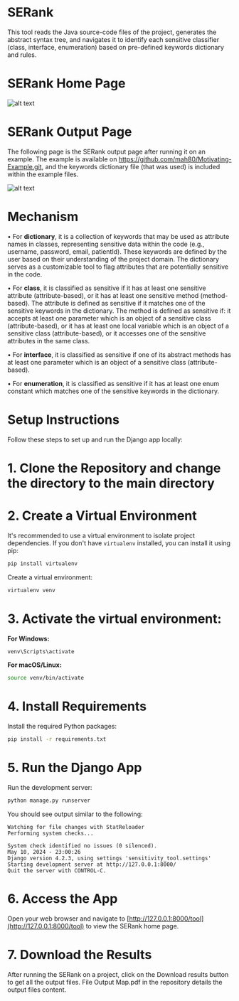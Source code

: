 # SERank
This tool reads the Java source-code files of the project, generates the abstract syntax tree, and navigates it to identify each sensitive classifier (class, interface, enumeration) based on pre-defined keywords dictionary and rules.

# SERank Home Page
![alt text](https://github.com/user-attachments/assets/59d4ace1-4745-4708-840d-52f62581d6c6)

# SERank Output Page
The following page is the SERank output page after running it on an example. The example is available on https://github.com/mah80/Motivating-Example.git, and the keywords dictionary file (that was used) is included within the example files.

![alt text](https://github.com/user-attachments/assets/565b6261-c3ea-454c-ba75-464cede4ed5a)

# Mechanism
•	For **dictionary**, it is a collection of keywords that may be used as attribute names in classes, representing sensitive data within the code (e.g., username, password, email, patientId). These keywords are defined by the user based on their understanding of the project domain. The dictionary serves as a customizable tool to flag attributes that are potentially sensitive in the code.

•	For **class**, it is classified as sensitive if it has at least one sensitive attribute (attribute-based), or it has at least one sensitive method (method-based). The attribute is defined as sensitive if it matches one of the sensitive keywords in the dictionary. The method is defined as sensitive if: it accepts at least one parameter which is an object of a sensitive class (attribute-based), or it has at least one local variable which is an object of a sensitive class (attribute-based), or it accesses one of the sensitive attributes in the same class.

•	For **interface**, it is classified as sensitive if one of its abstract methods has at least one parameter which is an object of a sensitive class (attribute-based).

•	For **enumeration**, it is classified as sensitive if it has at least one enum constant which matches one of the sensitive keywords in the dictionary.

# Setup Instructions

Follow these steps to set up and run the Django app locally:

# 1. Clone the Repository and change the directory to the main directory 


# 2. Create a Virtual Environment

It's recommended to use a virtual environment to isolate project dependencies. If you don't have `virtualenv` installed, you can install it using pip:

```bash
pip install virtualenv
```

Create a virtual environment:

```bash
virtualenv venv
```

# 3. Activate the virtual environment:

**For Windows:**

```bash
venv\Scripts\activate
```

**For macOS/Linux:**

```bash
source venv/bin/activate
```

# 4. Install Requirements

Install the required Python packages:

```bash
pip install -r requirements.txt
```

# 5. Run the Django App

Run the development server:

```bash
python manage.py runserver
```

You should see output similar to the following:

```
Watching for file changes with StatReloader
Performing system checks...

System check identified no issues (0 silenced).
May 10, 2024 - 23:00:26
Django version 4.2.3, using settings 'sensitivity_tool.settings'
Starting development server at http://127.0.0.1:8000/
Quit the server with CONTROL-C.
```


# 6. Access the App

Open your web browser and navigate to [http://127.0.0.1:8000/tool](http://127.0.0.1:8000/tool) to view the SERank home page.



# 7. Download the Results

After running the SERank on a project, click on the Download results button to get all the output files. File Output Map.pdf in the repository details the output files content.
